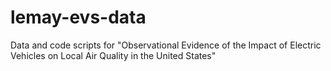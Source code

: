# lemay-evs-data
Data and code scripts for "Observational Evidence of the Impact of Electric Vehicles on Local Air Quality in the United States"
